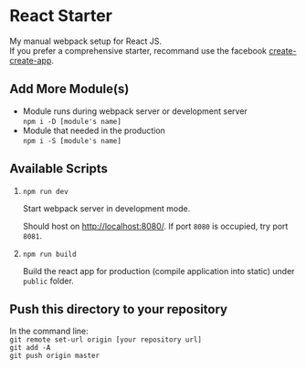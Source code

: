 # React Starter
My manual webpack setup for React JS.<br>
If you prefer a comprehensive starter, recommand use the facebook [create-create-app](https://github.com/facebookincubator/create-react-app).

## Add More Module(s)
* Module runs during webpack server or development server<br>
   `npm i -D [module's name]`<br>
* Module that needed in the production<br>
   `npm i -S [module's name]`

## Available Scripts
1. `npm run dev`

   Start webpack server in development mode.

   Should host on [http://localhost:8080/](http://localhost:8080/). If port `8080` is occupied, try port `8081`.
2. `npm run build`

   Build the react app for production (compile application into static) under `public` folder.

## Push this directory to your repository
In the command line: <br>
`git remote set-url origin [your repository url]`<br>
`git add -A`<br>
`git push origin master`
